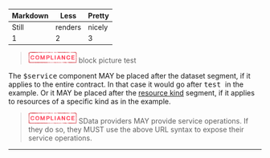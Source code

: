 Markdown | Less | Pretty
--- | --- | ---
Still | renders | nicely
1 | 2 | 3

> ![test](/daisy/resources/skins/sageBranding2009/images/compliance.png)  block picture test


The <tt>$service</tt> component MAY be placed after the dataset segment,&nbsp;if
it applies&nbsp;to&nbsp;the entire contract. In that case it would go&nbsp;after
<tt>test&nbsp;</tt>in the example. Or it MAY be placed after the
[resource kind](/daisy/sdata/Introduction/186-DSY.html "1.1 Terminology") segment,&nbsp;if it applies to resources of
a specific kind as in the example.

>![test](/daisy/resources/skins/sageBranding2009/images/compliance.png)
SData providers MAY provide service operations. If they do so,
they MUST use the above URL syntax to expose their service operations.

* * *